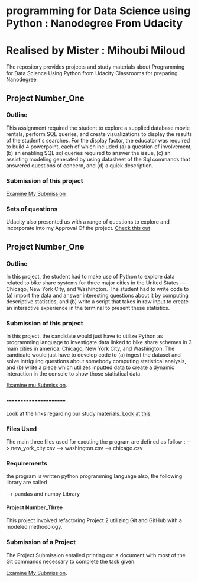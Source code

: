 # programming for Data Science using Python : Nanodegree From Udacity

# Realised by Mister : Mihoubi Miloud

The repository provides projects and study materials about Programming for Data Science Using Python
from Udacity Classrooms  for preparing Nanodegree
## Project Number_One

### Outline

This assignment required the student to explore a supplied database movie rentals, perform SQL queries, and create visualizations to display the results of the student's searches.
For the display factor, the educator was required to build 4 powerpoint, each of which included (a) a question of involvement, (b) an enabling SQL sql queries required to answer the issue, (c) an assisting modeling generated by using datasheet of the Sql commands that answered questions of concern, and (d) a quick description.

###  Submission of this project

[Examine My Submission](https://github.com/sauravraghuvanshi/Udacity-programming-for-Data-Science-With-Python-Nanodegree/blob/master/Project%201/Project%201%20for%20Submission/Saurav%20Raghuvanshi%20SQL%20submission.pdf)

### Sets of questions

Udacity also presented us with a range of questions to explore and incorporate into my Approval Of the project.
[Check this out](https://github.com/sauravraghuvanshi/Udacity-programming-for-Data-Science-using-Python-Nanodegree/tree/master/Project%201/Project%20Question)

## Project Number_One

### Outline

In this project, the student had to make use of Python to explore data related to bike share systems for three major cities in the United States — Chicago, New York City, and Washington. The student had to write code to (a) import the data and answer interesting questions about it by computing descriptive statistics, and (b) write a script that takes in raw input to create an interactive experience in the terminal to present these statistics.

### Submission of this project

In this project, the candidate would just have to utilize Python as programming language to investigate data linked to bike share schemes in 3 main cities in america: Chicago, New York City, and Washington. The candidate would just have to develop code to (a) ingest the dataset and solve intriguing questions about somebody computing statistical analysis, and (b) write a piece which utilizes inputted data to create a dynamic interaction in the console to show those statistical data.

[Examine mu Submission](https://github.com/sauravraghuvanshi/Udacity-programming-for-Data-Science-using-Python-Nanodegree/tree/master/Project-2).
### ---------------------

Look at the links regarding our study materials.
[Look at this](https://github.com/sauravraghuvanshi/Udacity-programming-for-Data-Science-using-Python-Nanodegree/tree/master/Python%20practice%20code)

### Files Used

The main three files used for excuting the program are defined as follow : 
--> new_york_city.csv
--> washington.csv
--> chicago.csv

### Requirements
the program is written python programming language also, the following library are called

--> pandas  and 
    numpy Library


#### Project Number_Three

This project involved refactoring Project 2 utilizing Git and GitHub with a modeled methodology.

### Submission of a Project

The Project Submission entailed printing out a document with most of the Git commands necessary to complete the task given.

[Examine My Submission](https://github.com/sauravraghuvanshi/Udacity-programming-for-Data-Science-With-Python-Nanodegree/blob/master/Project-3/Git%20Commands%20Documentation.pdf).
